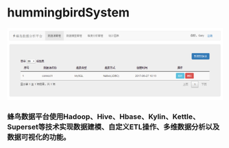 # hummingbirdSystem

<img src="./readme-imgs/hummingbirdSystem.png"  alt="无法显示该图片" />

### 蜂鸟数据平台使用Hadoop、Hive、Hbase、Kylin、Kettle、Superset等技术实现数据建模、自定义ETL操作、多维数据分析以及数据可视化的功能。

